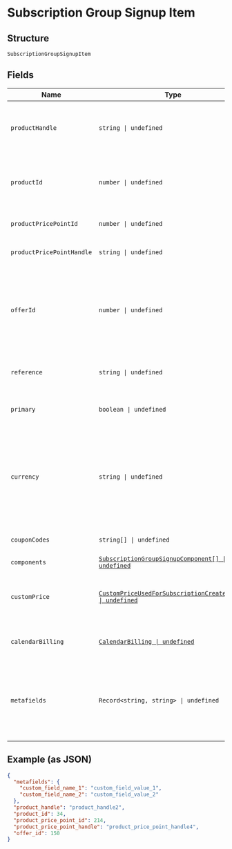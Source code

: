 
# Subscription Group Signup Item

## Structure

`SubscriptionGroupSignupItem`

## Fields

| Name | Type | Tags | Description |
|  --- | --- | --- | --- |
| `productHandle` | `string \| undefined` | Optional | The API Handle of the product for which you are creating a subscription. Required, unless a `product_id` is given instead. |
| `productId` | `number \| undefined` | Optional | The Product ID of the product for which you are creating a subscription. You can pass either `product_id` or `product_handle`. |
| `productPricePointId` | `number \| undefined` | Optional | The ID of the particular price point on the product. |
| `productPricePointHandle` | `string \| undefined` | Optional | The user-friendly API handle of a product's particular price point. |
| `offerId` | `number \| undefined` | Optional | Use in place of passing product and component information to set up the subscription with an existing offer. May be either the Chargify ID of the offer or its handle prefixed with `handle:` |
| `reference` | `string \| undefined` | Optional | The reference value (provided by your app) for the subscription itelf. |
| `primary` | `boolean \| undefined` | Optional | One of the subscriptions must be marked as primary in the group. |
| `currency` | `string \| undefined` | Optional | (Optional) If Multi-Currency is enabled and the currency is configured in Chargify, pass it at signup to create a subscription on a non-default currency. Note that you cannot update the currency of an existing subscription. |
| `couponCodes` | `string[] \| undefined` | Optional | An array for all the coupons attached to the subscription. |
| `components` | [`SubscriptionGroupSignupComponent[] \| undefined`](../../doc/models/subscription-group-signup-component.md) | Optional | - |
| `customPrice` | [`CustomPriceUsedForSubscriptionCreateUpdate \| undefined`](../../doc/models/custom-price-used-for-subscription-create-update.md) | Optional | (Optional) Used in place of `product_price_point_id` to define a custom price point unique to the subscription |
| `calendarBilling` | [`CalendarBilling \| undefined`](../../doc/models/calendar-billing.md) | Optional | (Optional). Cannot be used when also specifying next_billing_at |
| `metafields` | `Record<string, string> \| undefined` | Optional | (Optional) A set of key/value pairs representing custom fields and their values. Metafields will be created “on-the-fly” in your site for a given key, if they have not been created yet. |

## Example (as JSON)

```json
{
  "metafields": {
    "custom_field_name_1": "custom_field_value_1",
    "custom_field_name_2": "custom_field_value_2"
  },
  "product_handle": "product_handle2",
  "product_id": 34,
  "product_price_point_id": 214,
  "product_price_point_handle": "product_price_point_handle4",
  "offer_id": 150
}
```

